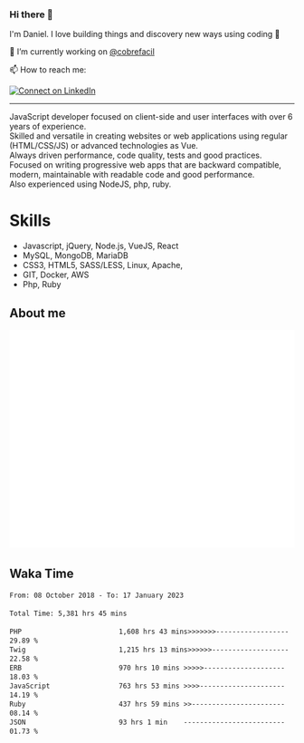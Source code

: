 ### Hi there 👋

I'm Daniel. I love building things and discovery new ways using coding :raised_hands: 

🔭 I’m currently working on [@cobrefacil](https://www.cobrefacil.com.br/)

📫 How to reach me:

[![Connect on LinkedIn](https://img.shields.io/badge/--linkedin?label=LinkedIn&logo=LinkedIn&style=social)](https://www.linkedin.com/in/daniel-cerverizzo/)

---

JavaScript developer focused on client-side and user interfaces with over 6 years of experience.  
Skilled and versatile in creating websites or web applications using regular (HTML/CSS/JS) or advanced technologies as Vue.  
Always driven performance, code quality, tests and good practices.  
 Focused on writing progressive web apps that are backward compatible, modern, maintainable with readable code and good performance.  
Also experienced using NodeJS, php, ruby. 


# Skills

 - Javascript, jQuery, Node.js, VueJS, React
 - MySQL, MongoDB, MariaDB    
 - CSS3, HTML5, SASS/LESS,  Linux, Apache,
 - GIT, Docker, AWS
 - Php, Ruby

## About me

![Metrics](/github-metrics.svg)

## Waka Time

<!--START_SECTION:waka-->

```text
From: 08 October 2018 - To: 17 January 2023

Total Time: 5,381 hrs 45 mins

PHP                        1,608 hrs 43 mins>>>>>>>------------------   29.89 %
Twig                       1,215 hrs 13 mins>>>>>>-------------------   22.58 %
ERB                        970 hrs 10 mins >>>>>--------------------   18.03 %
JavaScript                 763 hrs 53 mins >>>>---------------------   14.19 %
Ruby                       437 hrs 59 mins >>-----------------------   08.14 %
JSON                       93 hrs 1 min    -------------------------   01.73 %
```

<!--END_SECTION:waka-->

